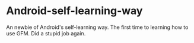 # Android-self-learning-way
An newbie of Android's self-learning way.
The first time to learning how to use GFM.
Did a stupid job again.
